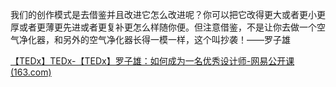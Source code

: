 



我们的创作模式是去借鉴并且改进它怎么改进呢？你可以把它改得更大或者更小更厚或者更薄更先进或者更复补更怎么样随你便。但注意借鉴，不是让你去做一个空气净化器，和另外的空气净化器长得一模一样，这个叫抄袭！——罗子雄

[【TEDx】TEDx-【TEDx】罗子雄：如何成为一名优秀设计师-网易公开课 (163.com)](https://open.163.com/newview/movie/free?pid=MATL76APV&mid=MATL8FCBM)